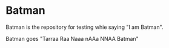 # Batman

Batman is the repository for testing whie saying "I am Batman".

Batman goes "Tarraa Raa Naaa nAAa NNAA Batman"
